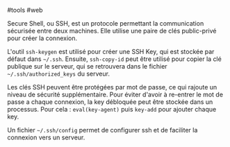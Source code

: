 #tools #web 

Secure Shell, ou SSH, est un protocole permettant la communication sécurisée entre deux machines. Elle utilise une paire de clés public-privé pour créer la connexion.

L'outil `ssh-keygen` est utilisé pour créer une SSH Key, qui est stockée par défaut dans `~/.ssh`. Ensuite, `ssh-copy-id` peut être utilisé pour copier la clé publique sur le serveur, qui se retrouvera dans le fichier `~/.ssh/authorized_keys` du serveur.

Les clés SSH peuvent être protégées par mot de passe, ce qui rajoute un niveau de sécurité supplémentaire. Pour éviter d'avoir à re-entrer le mot de passe a chaque connexion, la key débloquée peut être stockée dans un processus. Pour cela : `eval(key-agent)` puis `key-add` pour ajouter chaque key.

Un fichier `~/.ssh/config` permet de configurer ssh et de faciliter la connexion vers un serveur.

